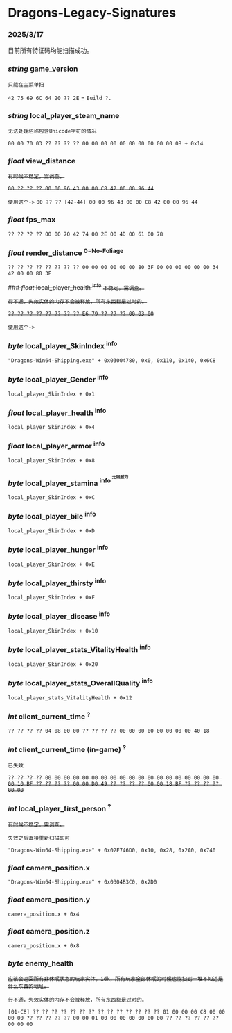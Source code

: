 # Dragons-Legacy-Signatures

### 2025/3/17

目前所有特征码均能扫描成功。

### *string* game_version
`只能在主菜单扫`

`42 75 69 6C 64 20 ?? 2E` = `Build ?.`

### *string* local_player_steam_name
`无法处理名称包含Unicode字符的情况`

`00 00 70 03 ?? ?? ?? ?? 00 00 00 00 00 00 00 00 00 00 0B + 0x14`

### *float* view_distance
~~`有时候不稳定，需调查。`~~

~~`00 ?? ?? ?? 00 00 96 43 00 00 C8 42 00 00 96 44`~~

`使用这个->` `00 ?? ?? [42-44] 00 00 96 43 00 00 C8 42 00 00 96 44`

### *float* fps_max
`?? ?? ?? ?? 00 00 70 42 74 00 2E 00 4D 00 61 00 78`

### *float* render_distance <sup>0=No-Foliage</sup>
`?? ?? ?? ?? ?? ?? ?? ?? 00 00 00 00 00 00 80 3F 00 00 00 00 00 00 34 42 00 00 80 3F`

~~### *float* local_player_health <sup>info<sup>~~
~~`不稳定，需调查。`~~

~~`行不通，失效实体的内存不会被释放，所有东西都是过时的。`~~

~~`?? ?? ?? ?? ?? ?? ?? ?? E6 79 ?? ?? ?? 00 03 00`~~

`使用这个->`

### *byte* local_player_SkinIndex <sup>info<sup>
`"Dragons-Win64-Shipping.exe" + 0x03004780, 0x0, 0x110, 0x140, 0x6C8`

### *byte* local_player_Gender <sup>info<sup>
`local_player_SkinIndex + 0x1`

### *float* local_player_health <sup>info<sup>
`local_player_SkinIndex + 0x4`

### *float* local_player_armor <sup>info<sup>
`local_player_SkinIndex + 0x8`

### *byte* local_player_stamina <sup>info<sup> <sup>无限耐力<sup> 
`local_player_SkinIndex + 0xC`

### *byte* local_player_bile <sup>info<sup>
`local_player_SkinIndex + 0xD`

### *byte* local_player_hunger <sup>info<sup>
`local_player_SkinIndex + 0xE`

### *byte* local_player_thirsty <sup>info<sup>
`local_player_SkinIndex + 0xF`

### *byte* local_player_disease <sup>info<sup>
`local_player_SkinIndex + 0x10`

### *byte* local_player_stats_VitalityHealth <sup>info<sup>
`local_player_SkinIndex + 0x20`

### *byte* local_player_stats_OverallQuality <sup>info<sup>
`local_player_stats_VitalityHealth + 0x12`

### *int* client_current_time <sup>?</sup>
`?? ?? ?? ?? 04 08 00 00 ?? ?? ?? ?? 00 00 00 00 00 00 00 00 40 18`

### *int* client_current_time (in-game) <sup>?</sup>
`已失效`

~~`?? ?? ?? ?? 00 00 00 00 00 00 00 00 00 00 00 00 00 00 00 00 00 00 00 00 10 BF ?? ?? ?? ?? 00 00 D0 49 ?? ?? ?? ?? 00 00 18 BF ?? ?? ?? ?? 00 00`~~

### *int* local_player_first_person <sup>?</sup>
~~`有时候不稳定，需调查。`~~

`失效之后直接重新扫描即可`

`"Dragons-Win64-Shipping.exe" + 0x02F746D0, 0x10, 0x28, 0x2A0, 0x740`

### *float* camera_position.x

`"Dragons-Win64-Shipping.exe" + 0x0304B3C0, 0x2D0`

### *float* camera_position.y

`camera_position.x + 0x4`

### *float* camera_position.z

`camera_position.x + 0x8`

### *byte* enemy_health
~~`应该会返回所有非休眠状态的玩家实体，idk，所有玩家全部休眠的时候也能扫到一堆不知道是什么东西的地址。`~~

`行不通，失效实体的内存不会被释放，所有东西都是过时的。`

`[01-C8] ?? ?? ?? ?? ?? ?? ?? ?? ?? ?? ?? ?? ?? ?? 01 00 00 00 C8 00 00 00 00 ?? ?? ?? ?? ?? 00 00 01 00 00 00 00 00 00 00 ?? ?? ?? ?? ?? ?? 00 00 00`
